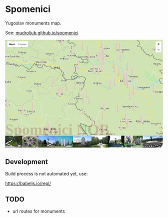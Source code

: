 # Spomenici

Yugoslav monuments map.

See: [mudroljub.github.io/spomenici](https://mudroljub.github.io/spomenici/)

[![](screen.png)](https://mudroljub.github.io/spomenici/)

## Development

Build process is not automated yet, use:

https://babeljs.io/repl/

## TODO

- url routes for monuments
